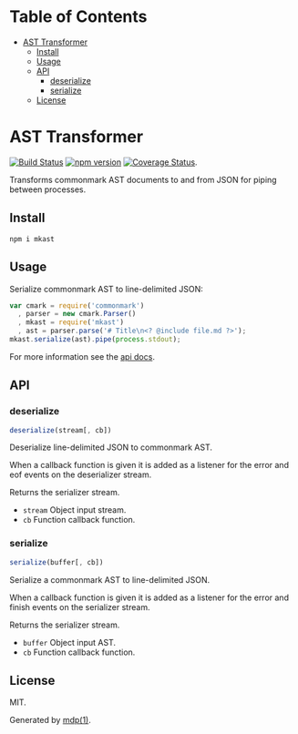 Table of Contents
=================

* [AST Transformer](#ast-transformer)
  * [Install](#install)
  * [Usage](#usage)
  * [API](#api)
    * [deserialize](#deserialize)
    * [serialize](#serialize)
  * [License](#license)

AST Transformer
===============

[<img src="https://travis-ci.org/mkdoc/mkast.svg?v=3" alt="Build Status">](https://travis-ci.org/mkdoc/mkast)
[<img src="http://img.shields.io/npm/v/mkast.svg?v=3" alt="npm version">](https://npmjs.org/package/mkast)
[<img src="https://coveralls.io/repos/mkdoc/mkast/badge.svg?branch=master&service=github&v=3" alt="Coverage Status">](https://coveralls.io/github/mkdoc/mkast?branch=master).

Transforms commonmark AST documents to and from JSON for piping between processes.

## Install

```
npm i mkast
```

## Usage

Serialize commonmark AST to line-delimited JSON:

```javascript
var cmark = require('commonmark')
  , parser = new cmark.Parser()
  , mkast = require('mkast')
  , ast = parser.parse('# Title\n<? @include file.md ?>');
mkast.serialize(ast).pipe(process.stdout);
```

For more information see the [api docs](#api).

## API

### deserialize

```javascript
deserialize(stream[, cb])
```

Deserialize line-delimited JSON to commonmark AST.

When a callback function is given it is added as a listener for
the error and eof events on the deserializer stream.

Returns the serializer stream.

* `stream` Object input stream.
* `cb` Function callback function.

### serialize

```javascript
serialize(buffer[, cb])
```

Serialize a commonmark AST to line-delimited JSON.

When a callback function is given it is added as a listener for
the error and finish events on the serializer stream.

Returns the serializer stream.

* `buffer` Object input AST.
* `cb` Function callback function.

## License

MIT.

Generated by [mdp(1)](https://github.com/tmpfs/mdp).

[jshint]: http://jshint.com
[jscs]: http://jscs.info
[mdp]: https://github.com/tmpfs/mdp
